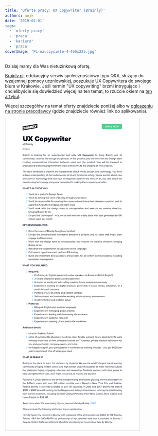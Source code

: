 ```yaml
---
title: 'Oferta pracy: UX Copywriter (Brainly)'
authors: mojk
date: '2019-02-01'
tags:
  - 'oferty-pracy'
  - 'praca'
  - 'kariera'
  - 'praca'
coverImage: 'PL-nauczyciele-4-400x225.jpg'
---
```


Dzisiaj mamy dla Was nietuzinkową ofertę.

<!--truncate-->

[Brainly.pl](https://brainly.pl/), edukacyjny serwis społecznościowy typu Q&A,
służący do wzajemnej pomocy uczniowskiej, poszukuje UX Copywritera do swojego
biura w Krakowie. Jeśli termin "UX copywriting" brzmi intrygująco i
chcielibyście się dowiedzieć więcej na ten temat, to rzućcie okiem na
[ten artykuł](https://mariepierrochon.com/what-is-ux-copywriting/).

Więcej szczegółów na temat oferty znajdziecie poniżej albo
w [ogłoszeniu na stronie pracodawcy](https://boards.greenhouse.io/brainly/jobs/1532736)
(gdzie znajdziecie również link do aplikowania).

![](images/brainly_ux_copywriter.png)
